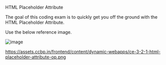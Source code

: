 HTML Placeholder Attribute

The goal of this coding exam is to quickly get you off the ground with the HTML Placeholder Attribute.

Use the below reference image.

![image](https://github.com/bukka5sandhya/Coding-Test-2-Javascript-Html-placeholder-attribute/assets/133884532/c572efde-3f16-4537-b2c4-a4eb9505d19b)

https://assets.ccbp.in/frontend/content/dynamic-webapps/ce-3-2-1-html-placeholder-attribute-op.png

